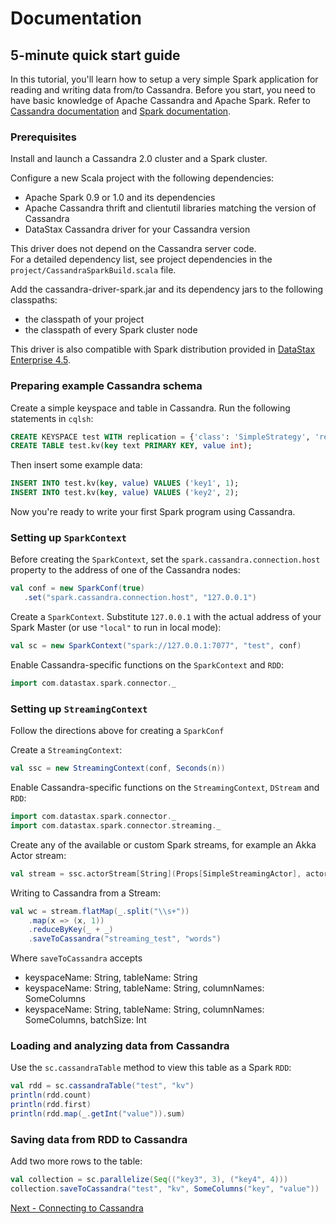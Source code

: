 # Documentation

## 5-minute quick start guide

In this tutorial, you'll learn how to setup a very simple Spark application for reading and writing data from/to Cassandra.
Before you start, you need to have basic knowledge of Apache Cassandra and Apache Spark.
Refer to [Cassandra documentation](http://www.datastax.com/documentation/cassandra/2.0/cassandra/gettingStartedCassandraIntro.html) 
and [Spark documentation](https://spark.apache.org/docs/0.9.1/). 

### Prerequisites

Install and launch a Cassandra 2.0 cluster and a Spark cluster.   

Configure a new Scala project with the following dependencies: 

 - Apache Spark 0.9 or 1.0 and its dependencies
 - Apache Cassandra thrift and clientutil libraries matching the version of Cassandra  
 - DataStax Cassandra driver for your Cassandra version 
 
This driver does not depend on the Cassandra server code.   
For a detailed dependency list, see project dependencies in the `project/CassandraSparkBuild.scala` file.

Add the cassandra-driver-spark.jar and its dependency jars to the following classpaths:

 - the classpath of your project
 - the classpath of every Spark cluster node
 
This driver is also compatible with Spark distribution provided in 
[DataStax Enterprise 4.5](http://www.datastax.com/documentation/datastax_enterprise/4.5/datastax_enterprise/newFeatures.html).
 
### Preparing example Cassandra schema
Create a simple keyspace and table in Cassandra. Run the following statements in `cqlsh`:

```sql
CREATE KEYSPACE test WITH replication = {'class': 'SimpleStrategy', 'replication_factor': 1 };
CREATE TABLE test.kv(key text PRIMARY KEY, value int);
```
      
Then insert some example data:

```sql
INSERT INTO test.kv(key, value) VALUES ('key1', 1);
INSERT INTO test.kv(key, value) VALUES ('key2', 2);
```
 
Now you're ready to write your first Spark program using Cassandra.

### Setting up `SparkContext`   
Before creating the `SparkContext`, set the `spark.cassandra.connection.host` property to the address of one 
of the Cassandra nodes:

```scala
val conf = new SparkConf(true)
   .set("spark.cassandra.connection.host", "127.0.0.1")
```
       
Create a `SparkContext`. Substitute `127.0.0.1` with the actual address of your Spark Master
(or use `"local"` to run in local mode): 

```scala
val sc = new SparkContext("spark://127.0.0.1:7077", "test", conf)
```

Enable Cassandra-specific functions on the `SparkContext` and `RDD`:

```scala
import com.datastax.spark.connector._
```

### Setting up `StreamingContext`
Follow the directions above for creating a `SparkConf`

Create a `StreamingContext`:

```scala
val ssc = new StreamingContext(conf, Seconds(n))
```

Enable Cassandra-specific functions on the `StreamingContext`, `DStream` and `RDD`:

```scala
import com.datastax.spark.connector._
import com.datastax.spark.connector.streaming._
```

Create any of the available or custom Spark streams, for example an Akka Actor stream:

```scala
val stream = ssc.actorStream[String](Props[SimpleStreamingActor], actorName, StorageLevel.MEMORY_AND_DISK)
```

Writing to Cassandra from a Stream:

```scala
val wc = stream.flatMap(_.split("\\s+"))
    .map(x => (x, 1))
    .reduceByKey(_ + _)
    .saveToCassandra("streaming_test", "words")
```

Where `saveToCassandra` accepts

- keyspaceName: String, tableName: String
- keyspaceName: String, tableName: String, columnNames: SomeColumns
- keyspaceName: String, tableName: String, columnNames: SomeColumns, batchSize: Int

### Loading and analyzing data from Cassandra
Use the `sc.cassandraTable` method to view this table as a Spark `RDD`:

```scala
val rdd = sc.cassandraTable("test", "kv")
println(rdd.count)
println(rdd.first)
println(rdd.map(_.getInt("value")).sum)        
```

### Saving data from RDD to Cassandra  
Add two more rows to the table:

```scala
val collection = sc.parallelize(Seq(("key3", 3), ("key4", 4)))
collection.saveToCassandra("test", "kv", SomeColumns("key", "value"))       
```


[Next - Connecting to Cassandra](1_connecting.md)
